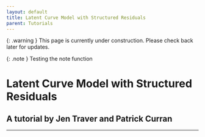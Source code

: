 ```yaml
---
layout: default
title: Latent Curve Model with Structured Residuals
parent: Tutorials
---
```


{: .warning }
This page is currently under construction. Please check back later for updates.


{: .note }
Testing the note function

# Latent Curve Model with Structured Residuals

## A tutorial by Jen Traver and Patrick Curran

---
